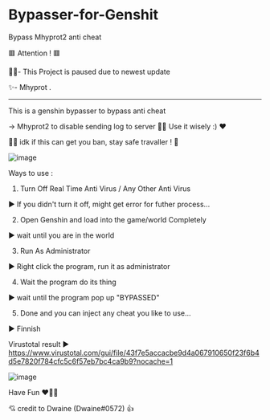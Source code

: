 # Bypasser-for-Genshit
Bypass Mhyprot2 anti cheat

🟥 Attention ! 🟥


🐱‍👤- This Project is paused due to newest update

✨- Mhyprot .


-----------------------------------------------------------------------------------------------------------------------------------------

This is a genshin bypasser to bypass anti cheat 


-> Mhyprot2 to disable sending log to server 🐱‍👤
Use it wisely :) ❤

👨‍💻
idk if this can get you ban, stay safe travaller ! 🦺

![image](https://user-images.githubusercontent.com/76231245/137550225-faa0058a-9b5c-4c33-963a-7e96dcbd4f8a.png)


Ways to use :  
1. Turn Off Real Time Anti Virus / Any Other Anti Virus 

▶ If you didn't turn it off, might get error for futher process...


2. Open Genshin and load into the game/world Completely 

▶ wait until you are in the world



3. Run As Administrator 

▶ Right click the program, run it as administrator



4. Wait the program do its thing 

▶ wait until the program pop up "BYPASSED"



5. Done and you can inject any cheat you like to use... 
 
▶ Finnish


Virustotal result ▶ https://www.virustotal.com/gui/file/43f7e5accacbe9d4a067910650f23f6b4d5e7820f784cfc5c6f57eb7bc4ca9b9?nocache=1

![image](https://user-images.githubusercontent.com/76231245/137600891-f98c5dcc-b4ee-4803-bc26-3b3af356893a.png)


Have Fun ❤🐱‍👤

💘 credit to Dwaine (Dwaine#0572) 👍

